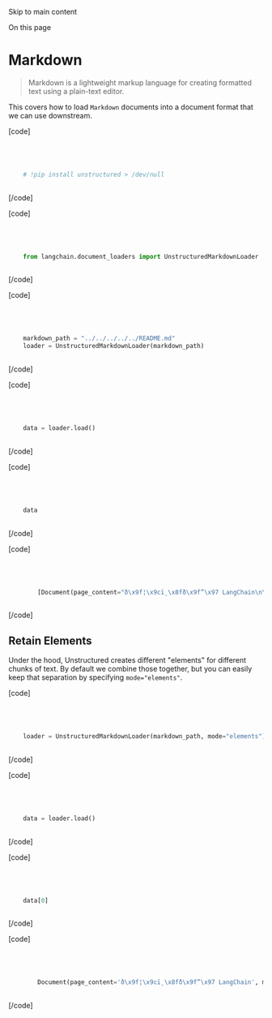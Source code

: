 

Skip to main content

On this page

# Markdown

> Markdown is a lightweight markup language for creating formatted text using a plain-text editor.

This covers how to load `Markdown` documents into a document format that we can use downstream.

[code]
```python




    # !pip install unstructured > /dev/null  
    


```
[/code]


[code]
```python




    from langchain.document_loaders import UnstructuredMarkdownLoader  
    


```
[/code]


[code]
```python




    markdown_path = "../../../../../README.md"  
    loader = UnstructuredMarkdownLoader(markdown_path)  
    


```
[/code]


[code]
```python




    data = loader.load()  
    


```
[/code]


[code]
```python




    data  
    


```
[/code]


[code]
```python




        [Document(page_content="ð\x9f¦\x9cï¸\x8fð\x9f”\x97 LangChain\n\nâ\x9a¡ Building applications with LLMs through composability â\x9a¡\n\nLooking for the JS/TS version? Check out LangChain.js.\n\nProduction Support: As you move your LangChains into production, we'd love to offer more comprehensive support.\nPlease fill out this form and we'll set up a dedicated support Slack channel.\n\nQuick Install\n\npip install langchain\nor\nconda install langchain -c conda-forge\n\nð\x9f¤” What is this?\n\nLarge language models (LLMs) are emerging as a transformative technology, enabling developers to build applications that they previously could not. However, using these LLMs in isolation is often insufficient for creating a truly powerful app - the real power comes when you can combine them with other sources of computation or knowledge.\n\nThis library aims to assist in the development of those types of applications. Common examples of these applications include:\n\nâ\x9d“ Question Answering over specific documents\n\nDocumentation\n\nEnd-to-end Example: Question Answering over Notion Database\n\nð\x9f’¬ Chatbots\n\nDocumentation\n\nEnd-to-end Example: Chat-LangChain\n\nð\x9f¤\x96 Agents\n\nDocumentation\n\nEnd-to-end Example: GPT+WolframAlpha\n\nð\x9f“\x96 Documentation\n\nPlease see here for full documentation on:\n\nGetting started (installation, setting up the environment, simple examples)\n\nHow-To examples (demos, integrations, helper functions)\n\nReference (full API docs)\n\nResources (high-level explanation of core concepts)\n\nð\x9f\x9a\x80 What can this help with?\n\nThere are six main areas that LangChain is designed to help with.\nThese are, in increasing order of complexity:\n\nð\x9f“\x83 LLMs and Prompts:\n\nThis includes prompt management, prompt optimization, a generic interface for all LLMs, and common utilities for working with LLMs.\n\nð\x9f”\x97 Chains:\n\nChains go beyond a single LLM call and involve sequences of calls (whether to an LLM or a different utility). LangChain provides a standard interface for chains, lots of integrations with other tools, and end-to-end chains for common applications.\n\nð\x9f“\x9a Data Augmented Generation:\n\nData Augmented Generation involves specific types of chains that first interact with an external data source to fetch data for use in the generation step. Examples include summarization of long pieces of text and question/answering over specific data sources.\n\nð\x9f¤\x96 Agents:\n\nAgents involve an LLM making decisions about which Actions to take, taking that Action, seeing an Observation, and repeating that until done. LangChain provides a standard interface for agents, a selection of agents to choose from, and examples of end-to-end agents.\n\nð\x9f§\xa0 Memory:\n\nMemory refers to persisting state between calls of a chain/agent. LangChain provides a standard interface for memory, a collection of memory implementations, and examples of chains/agents that use memory.\n\nð\x9f§\x90 Evaluation:\n\n[BETA] Generative models are notoriously hard to evaluate with traditional metrics. One new way of evaluating them is using language models themselves to do the evaluation. LangChain provides some prompts/chains for assisting in this.\n\nFor more information on these concepts, please see our full documentation.\n\nð\x9f’\x81 Contributing\n\nAs an open-source project in a rapidly developing field, we are extremely open to contributions, whether it be in the form of a new feature, improved infrastructure, or better documentation.\n\nFor detailed information on how to contribute, see here.", metadata={'source': '../../../../../README.md'})]  
    


```
[/code]


## Retain Elements​

Under the hood, Unstructured creates different "elements" for different chunks of text. By default we combine those together, but you can easily keep that separation by specifying `mode="elements"`.

[code]
```python




    loader = UnstructuredMarkdownLoader(markdown_path, mode="elements")  
    


```
[/code]


[code]
```python




    data = loader.load()  
    


```
[/code]


[code]
```python




    data[0]  
    


```
[/code]


[code]
```python




        Document(page_content='ð\x9f¦\x9cï¸\x8fð\x9f”\x97 LangChain', metadata={'source': '../../../../../README.md', 'page_number': 1, 'category': 'Title'})  
    


```
[/code]


